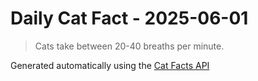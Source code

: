 # Daily Cat Fact - 2025-06-01

> Cats take between 20-40 breaths per minute.

Generated automatically using the [Cat Facts API](https://catfact.ninja)

